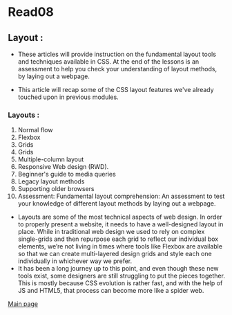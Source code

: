 # Read08

## Layout :
* These articles will provide instruction on the fundamental layout tools and techniques available in CSS. At the end of the lessons is an assessment to help you check your understanding of layout methods, by laying out a webpage.

* This article will recap some of the CSS layout features we've already touched upon in previous modules.

### Layouts :
1. Normal flow
2. Flexbox
3. Grids
4. Grids
5. Multiple-column layout
6. Responsive Web design (RWD).
7. Beginner's guide to media queries
8. Legacy layout methods
9. Supporting older browsers
10. Assessment: Fundamental layout comprehension: 
An assessment to test your knowledge of different layout methods by laying out a webpage.

* Layouts are some of the most technical aspects of web design. In order to properly present a website, it needs to have a well-designed layout in place. While in traditional web design we used to rely on complex single-grids and then repurpose each grid to reflect our individual box elements, we’re not living in times where tools like Flexbox are available so that we can create multi-layered design grids and style each one individually in whichever way we prefer. 
* It has been a long journey up to this point, and even though these new tools exist, some designers are still struggling to put the pieces together. This is mostly because CSS evolution is rather fast, and with the help of JS and HTML5, that process can become more like a spider web. 


[Main page](https://thaerm94.github.io/reading-notes/)